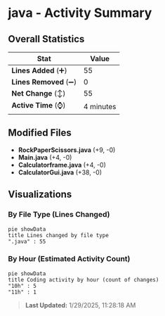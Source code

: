 # java - Activity Summary 

## Overall Statistics

| Stat                   | Value                                                             |
| ---------------------- | ----------------------------------------------------------------- |
| **Lines Added** (➕)   | 55                                          |
| **Lines Removed** (➖) | 0                                        |
| **Net Change** (↕)    | 55                |
| **Active Time** (⌚)   | 4 minutes |


## Modified Files
- **RockPaperScissors.java** (+9, -0)
- **Main.java** (+4, -0)
- **Calculatorframe.java** (+4, -0)
- **CalculatorGui.java** (+38, -0)

## Visualizations

### By File Type (Lines Changed)

```mermaid
pie showData
title Lines changed by file type
".java" : 55
```

### By Hour (Estimated Activity Count)

```mermaid
pie showData
title Coding activity by hour (count of changes)
"10h" : 5
"11h" : 1
```


> **Last Updated:** 1/29/2025, 11:28:18 AM